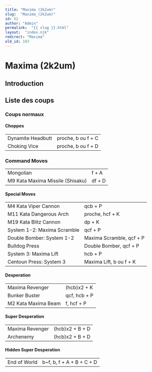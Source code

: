 ```yaml
---
title: "Maxima (2k2um)"
slug:  "Maxima_(2k2um)"
id: 52
author: "Admin"
permalink:  "{{ slug }}.html"
layout:  "index.njk"
redirect: "Maxima"
old_id: 103
---
```


# Maxima (2k2um)

## Introduction

## Liste des coups

### Coups normaux

#### Choppes

|                   |                    |
|-------------------|--------------------|
| Dynamite Headbutt | proche, b ou f + C |
| Choking Vice      | proche, b ou f + D |

### Command Moves

|                                  |        |
|----------------------------------|--------|
| Mongolian                        | f + A  |
| M9 Kata Maxima Missile (Shisaku) | df + D |

#### Special Moves

|                             |                          |
|-----------------------------|--------------------------|
| M4 Kata Viper Cannon        | qcb + P                  |
| M11 Kata Dangerous Arch     | proche, hcf + K          |
| M19 Kata Blitz Cannon       | dp + K                   |
| System 1-2: Maxima Scramble | qcf + P                  |
| Double Bomber: System 1-2   | Maxima Scramble, qcf + P |
| Bulldog Press               | Double Bomber, qcf + P   |
| System 3: Maxima Lift       | hcb + P                  |
| Centoun Press: System 3     | Maxima Lift, b ou f + K  |

#### Desperation

|                     |              |
|---------------------|--------------|
| Maxima Revenger     | (hcb)x2 + K  |
| Bunker Buster       | qcf, hcb + P |
| M2 Kata Maxima Beam | f, hcf + P   |

#### Super Desperation

|                 |                 |
|-----------------|-----------------|
| Maxima Revenger | (hcb)x2 + B + D |
| Archenemy       | (hcb)x2 + B + D |

#### Hidden Super Desperation

|              |                            |
|--------------|----------------------------|
| End of World | b\~f, b, f + A + B + C + D |
